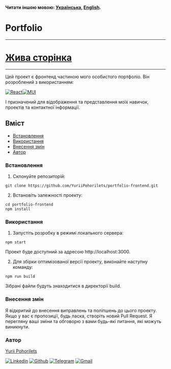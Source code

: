 **Читати іншою мовою: [Українська](README.ukr.md), [English](README.md).**

# Portfolio

---

# [Жива сторінка](https://yuriipohorilets.github.io/superheroes-test-task_client/)

---

Цей проект є фронтенд частиною мого особистого портфоліо. Він розроблений з використанням:

[![React](https://img.shields.io/badge/React-20232A?style=for-the-badge&logo=react&logoColor=61DAFB)](https://react.dev/)[![MUI](https://img.shields.io/badge/Material%20UI-007FFF?style=for-the-badge&logo=mui&logoColor=white)](https://mui.com/)

І призначений для відображення та представлення моїх навичок, проектів та контактної інформації.

## Вміст

- [Встановлення](#встановлення)
- [Використання](#використання)
- [Внесення змін](#внесення-змін)
- [Автор](#автор)

### Встановлення

1. Склонуйте репозиторій:

```shell
git clone https://github.com/YuriiPohorilets/portfolio-frontend.git
```

2. Встановіть залежності проекту:

```shell
cd portfolio-frontend
npm install
```

### Використання

1. Запустіть розробку в режимі локального сервера:

```
npm start
```

Проект буде доступний за адресою http://localhost:3000.

2. Для збірки оптимізованої версії проекту, виконайте наступну команду:

```shell
npm run build
```

Зібрані файли будуть знаходитися в директорії build.

### Внесення змін

Я відкритий до внесення виправлень та поліпшень до цього проекту. Якщо у вас є пропозиції, будь
ласка, створіть новий Pull Request. Я перегляну ваші зміни та обговорю з вами будь-які питання, які
можуть виникнути.

### Автор

[Yurii Pohorilets](https://github.com/YuriiPohorilets)

[![Linkedin](https://img.shields.io/badge/LinkedIn-0077B5?style=for-the-badge&logo=linkedin&logoColor=white)](https://www.linkedin.com/in/yuriipohorilets/)
[![Github](https://img.shields.io/badge/GitHub-100000?style=for-the-badge&logo=github&logoColor=white)](https://github.com/YuriiPohorilets)
[![Telegram](https://img.shields.io/badge/Telegram-2CA5E0?style=for-the-badge&logo=telegram&logoColor=white)](https://t.me/YuraPohorilets)
[![Gmail](https://img.shields.io/badge/Gmail-D14836?style=for-the-badge&logo=gmail&logoColor=white)](mailto:pohorilets.y@gmail.com)
